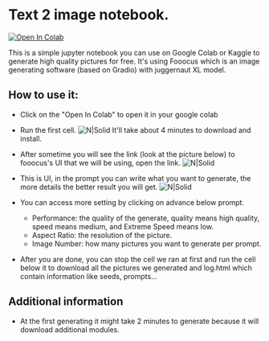 # Text 2 image notebook.
<a target="_blank" href="https://colab.research.google.com/github/yo-aiv1/txt2img_google_collab/blob/main/juggernautXL.ipynb">
  <img src="https://colab.research.google.com/assets/colab-badge.svg" alt="Open In Colab"/>
</a>

 This is a simple jupyter notebook you can use on Google Colab or Kaggle to generate high quality pictures for free.
 It's using Fooocus which is an image generating software (based on Gradio) with juggernaut XL model.
## How to use it:
* Click on the "Open In Colab" to open it in your google colab

* Run the first cell.
![N|Solid](https://i.postimg.cc/15gBjkDc/chrome-OL3w-CGd-HNw.png)
    It'll take about 4 minutes to download and install.

* After sometime you will see the link (look at the picture below) to fooocus's UI that we will be using, open the link.
![N|Solid](https://i.postimg.cc/JhtjsJK3/chrome-L3-Ntfsdkih.png)

* This is UI, in the prompt you can write what you want to generate, the more details the better result you will get.
![N|Solid](https://i.postimg.cc/y6TWzxy7/chrome-cc-Izhs5-Kad.png)

* You can access more setting by clicking on advance below prompt.
    * Performance: the quality of the generate, quality means high quality, speed means medium, and Extreme Speed means low.
    * Aspect Ratio: the resolution of the picture.
    * Image Number: how many pictures you want to generate per prompt.

* After you are done, you can stop the cell we ran at first and run the cell below it to download all the pictures we generated and log.html which contain information like seeds, prompts...

## Additional information 

* At the first generating it might take 2 minutes to generate because it will download additional modules.

